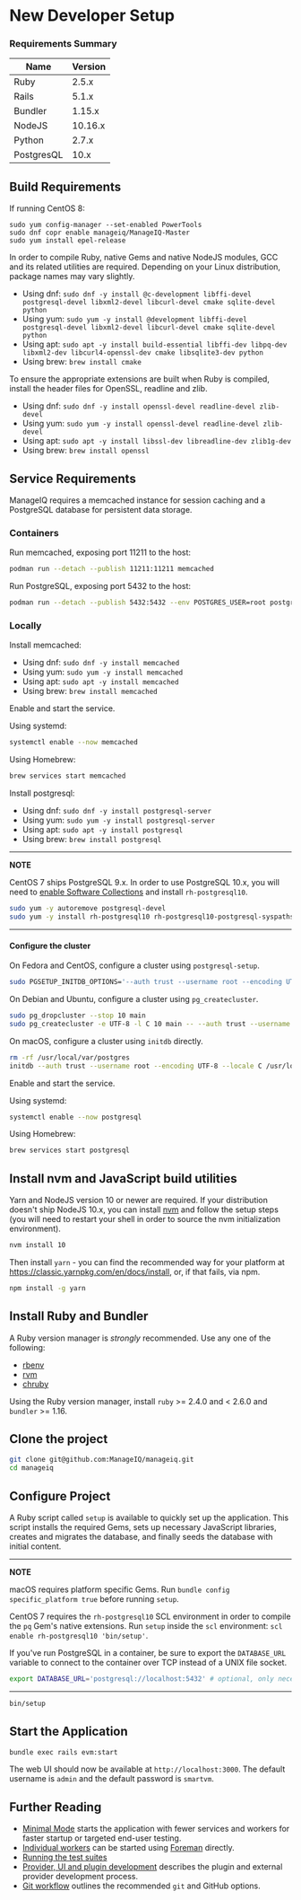 # New Developer Setup

### Requirements Summary

| **Name**   | **Version** |
| ---------- | ----------- |
| Ruby       | 2.5.x       |
| Rails      | 5.1.x       |
| Bundler    | 1.15.x      |
| NodeJS     | 10.16.x     |
| Python     | 2.7.x       |
| PostgresQL | 10.x        |

## Build Requirements

If running CentOS 8:
```
sudo yum config-manager --set-enabled PowerTools
sudo dnf copr enable manageiq/ManageIQ-Master
sudo yum install epel-release
```

In order to compile Ruby, native Gems and native NodeJS modules, GCC and its related utilities are required. Depending on your Linux distribution, package names may vary slightly.

* Using dnf: `sudo dnf -y install @c-development libffi-devel postgresql-devel libxml2-devel libcurl-devel cmake sqlite-devel python`
* Using yum: `sudo yum -y install @development libffi-devel postgresql-devel libxml2-devel libcurl-devel cmake sqlite-devel python`
* Using apt: `sudo apt -y install build-essential libffi-dev libpq-dev libxml2-dev libcurl4-openssl-dev cmake libsqlite3-dev python`
* Using brew: `brew install cmake`

To ensure the appropriate extensions are built when Ruby is compiled, install the header files for OpenSSL, readline and zlib.

* Using dnf: `sudo dnf -y install openssl-devel readline-devel zlib-devel`
* Using yum: `sudo yum -y install openssl-devel readline-devel zlib-devel`
* Using apt: `sudo apt -y install libssl-dev libreadline-dev zlib1g-dev`
* Using brew: `brew install openssl`

## Service Requirements

ManageIQ requires a memcached instance for session caching and a PostgreSQL database for persistent data storage.

### Containers

Run memcached, exposing port 11211 to the host:

```bash
podman run --detach --publish 11211:11211 memcached
```

Run PostgreSQL, exposing port 5432 to the host:

```bash
podman run --detach --publish 5432:5432 --env POSTGRES_USER=root postgres
```

### Locally

Install memcached:

* Using dnf: `sudo dnf -y install memcached`
* Using yum: `sudo yum -y install memcached`
* Using apt: `sudo apt -y install memcached`
* Using brew: `brew install memcached`

Enable and start the service.

Using systemd:

```bash
systemctl enable --now memcached
```

Using Homebrew:

```bash
brew services start memcached
```

Install postgresql:

* Using dnf: `sudo dnf -y install postgresql-server`
* Using yum: `sudo yum -y install postgresql-server`
* Using apt: `sudo apt -y install postgresql`
* Using brew: `brew install postgresql`

---
**NOTE**

CentOS 7 ships PostgreSQL 9.x. In order to use PostgreSQL 10.x, you will need to [enable Software Collections](https://www.softwarecollections.org/en/docs/) and install `rh-postgresql10`.

```bash
sudo yum -y autoremove postgresql-devel
sudo yum -y install rh-postgresql10 rh-postgresql10-postgresql-syspaths rh-postgresql10-postgresql-devel rh-postgresql10-postgresql-server-syspaths
```

---

#### Configure the cluster

On Fedora and CentOS, configure a cluster using `postgresql-setup`.

```bash
sudo PGSETUP_INITDB_OPTIONS='--auth trust --username root --encoding UTF-8 --locale C' postgresql-setup --initdb
```

On Debian and Ubuntu, configure a cluster using `pg_createcluster`.

```bash
sudo pg_dropcluster --stop 10 main
sudo pg_createcluster -e UTF-8 -l C 10 main -- --auth trust --username root
```

On macOS, configure a cluster using `initdb` directly.

```bash
rm -rf /usr/local/var/postgres
initdb --auth trust --username root --encoding UTF-8 --locale C /usr/local/var/postgres
```

Enable and start the service.

Using systemd:

```bash
systemctl enable --now postgresql
```

Using Homebrew:

```bash
brew services start postgresql
```

## Install nvm and JavaScript build utilities

Yarn and NodeJS version 10 or newer are required. If your distribution doesn't ship NodeJS 10.x, you can install [nvm](https://github.com/nvm-sh/nvm) and follow the setup steps (you will need to restart your shell in order to source the nvm initialization environment).

```bash
nvm install 10
```

Then install `yarn` - you can find the recommended way for your platform at https://classic.yarnpkg.com/en/docs/install, or, if that fails, via npm.

```bash
npm install -g yarn
```

## Install Ruby and Bundler

A Ruby version manager is *strongly* recommended. Use any one of the following:

* [rbenv](https://github.com/rbenv/rbenv)
* [rvm](http://rvm.io/)
* [chruby](https://github.com/postmodern/chruby)

Using the Ruby version manager, install `ruby` >= 2.4.0 and < 2.6.0 and `bundler` >= 1.16.

## Clone the project

```bash
git clone git@github.com:ManageIQ/manageiq.git
cd manageiq
```

## Configure Project

A Ruby script called `setup` is available to quickly set up the application. This script installs the required Gems, sets up necessary JavaScript libraries, creates and migrates the database, and finally seeds the database with initial content.

---
**NOTE**

macOS requires platform specific Gems. Run `bundle config specific_platform true` before running `setup`.

CentOS 7 requires the `rh-postgresql10` SCL environment in order to compile the `pq` Gem's native extensions. Run `setup` inside the `scl` environment: `scl enable rh-postgresql10 'bin/setup'`.

If you've run PostgreSQL in a container, be sure to export the `DATABASE_URL` variable to connect to the container over TCP instead of a UNIX file socket.

```bash
export DATABASE_URL='postgresql://localhost:5432' # optional, only necessary if PostgreSQL is running in a container
```

---

```bash
bin/setup
```

## Start the Application

```bash
bundle exec rails evm:start
```

The web UI should now be available at `http://localhost:3000`. The default username is `admin` and the default password is `smartvm`.

## Further Reading

* [Minimal Mode](developer_setup/minimal_mode.md) starts the application with fewer services and workers for faster startup or targeted end-user testing.
* [Individual workers](developer_setup/foreman.md) can be started using [Foreman](https://ddollar.github.io/foreman) directly.
* [Running the test suites](developer_setup/running_test_suites.md)
* [Provider, UI and plugin development](developer_setup/plugins.md) describes the plugin and external provider development process.
* [Git workflow](developer_setup/git_workflow.md) outlines the recommended `git` and GitHub options.
